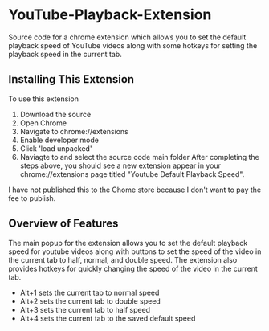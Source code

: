 # YouTube-Playback-Extension
Source code for a chrome extension which allows you to set the default playback speed of YouTube videos along with some hotkeys for setting the playback speed in the current tab.

## Installing This Extension
To use this extension
1. Download the source
2. Open Chrome
3. Navigate to chrome://extensions
4. Enable developer mode
5. Click 'load unpacked'
6. Naviagte to and select the source code main folder
After completing the steps above, you should see a new extension appear in your chrome://extensions page titled "Youtube Default Playback Speed".

I have not published this to the Chome store because I don't want to pay the fee to publish.

## Overview of Features
The main popup for the extension allows you to set the default playback speed for youtube videos along with buttons to set the speed of the video in the current tab to half, normal, and double speed. The extension also provides hotkeys for quickly changing the speed of the video in the current tab.
- Alt+1 sets the current tab to normal speed
- Alt+2 sets the current tab to double speed
- Alt+3 sets the current tab to half speed
- Alt+4 sets the current tab to the saved default speed
